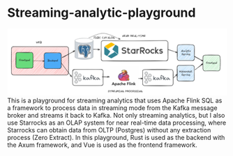 # Streaming-analytic-playground

![high_level](img/high_level.png)
This is a playground for streaming analytics that uses Apache Flink SQL as a framework to process data in streaming mode from the Kafka message broker and streams it back to Kafka. Not only streaming analytics, but I also use Starrocks as an OLAP system for near real-time data processing, where Starrocks can obtain data from OLTP (Postgres) without any extraction process (Zero Extract). In this playground, Rust is used as the backend with the Axum framework, and Vue is used as the frontend framework.